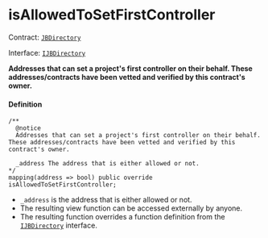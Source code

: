 # isAllowedToSetFirstController

Contract: [`JBDirectory`](/api/contracts/jbdirectory/README.md)‌

Interface: [`IJBDirectory`](/api/interfaces/ijbdirectory.md)

**Addresses that can set a project's first controller on their behalf. These addresses/contracts have been vetted and verified by this contract's owner.** 

#### Definition

```
/**
  @notice
  Addresses that can set a project's first controller on their behalf. These addresses/contracts have been vetted and verified by this contract's owner.

  _address The address that is either allowed or not.
*/
mapping(address => bool) public override isAllowedToSetFirstController;
```

* `_address` is the address that is either allowed or not.
* The resulting view function can be accessed externally by anyone.
* The resulting function overrides a function definition from the [`IJBDirectory`](/api/interfaces/ijbdirectory.md) interface.
 
